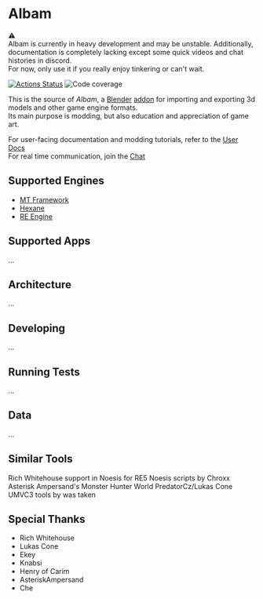 # Albam

⚠️  
Albam is currently in heavy development and may be unstable. 
Additionally, documentation is completely lacking except some quick videos and chat histories in discord.  
For now, only use it if you really enjoy tinkering or can't wait.
<p align="left">
<a href="https://github.com/Brachi/albam/actions"><img alt="Actions Status" src="https://github.com/Brachi/albam/workflows/Test/badge.svg"></a>
<img alt="Code coverage" src="https://img.shields.io/endpoint?url=https://gist.githubusercontent.com/Brachi/879e4f106f38b080ff10d3f46e3336e6/raw/covbadge.json">
</p>

This is the source of _Albam_, a [Blender](https://blender.org) [addon](https://docs.blender.org/manual/en/latest/editors/preferences/addons.html) for importing and exporting 3d models and other game engine formats.  
Its main purpose is modding, but also education and appreciation of game art.  

For user-facing documentation and modding tutorials, refer to the [User Docs]()  
For real time communication, join the [Chat](https://discord.gg/69sphky9UX)

## Supported Engines

* [MT Framework](https://en.wikipedia.org/wiki/MT_Framework)
* [Hexane](https://en.wikipedia.org/wiki/Slant_Six_Games)
* [RE Engine](https://en.wikipedia.org/wiki/RE_Engine)

## Supported Apps
...

## Architecture
...

## Developing

...

## Running Tests

...

## Data

...

## Similar Tools

Rich Whitehouse support in Noesis for RE5
Noesis scripts by Chroxx
Asterisk Ampersand's Monster Hunter World
PredatorCz/Lukas Cone
UMVC3 tools by <something>was taken


## Special Thanks

* Rich Whitehouse
* Lukas Cone
* Ekey
* Knabsi
* Henry of Carim
* AsteriskAmpersand
* Che
